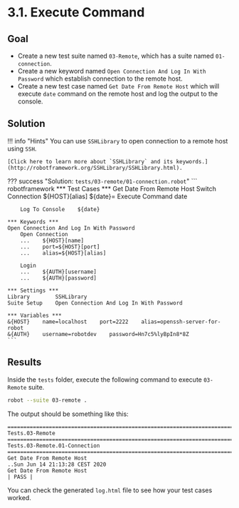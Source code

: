 # 3.1. Execute Command

## Goal

* Create a new test suite named `03-Remote`, which has a suite named `01-connection`.
* Create a new keyword named `Open Connection And Log In With Password` which establish connection to the remote host.
* Create a new test case named `Get Date From Remote Host` which will execute `date` command on the remote host and log the output to the console.

## Solution

!!! info "Hints"
    You can use `SSHLibrary` to open connection to a remote host using `SSH`.

    [Click here to learn more about `SSHLibrary` and its keywords.](http://robotframework.org/SSHLibrary/SSHLibrary.html).

??? success "Solution: `tests/03-remote/01-connection.robot`"
    ``` robotframework
    *** Test Cases ***
    Get Date From Remote Host
        Switch Connection    ${HOST}[alias]
        ${date}=    Execute Command    date

        Log To Console    ${date}

    *** Keywords ***
    Open Connection And Log In With Password
        Open Connection
        ...    ${HOST}[name]
        ...    port=${HOST}[port]
        ...    alias=${HOST}[alias]

        Login
        ...    ${AUTH}[username]
        ...    ${AUTH}[password]

    *** Settings ***
    Library        SSHLibrary
    Suite Setup    Open Connection And Log In With Password

    *** Variables ***
    &{HOST}    name=localhost    port=2222    alias=openssh-server-for-robot
    &{AUTH}    username=robotdev    password=Hn7c5%lyBpIn8*8Z
    ```

## Results

Inside the `tests` folder, execute the following command to execute `03-Remote` suite.

``` bash
robot --suite 03-remote .
```

The output should be something like this:

    ==============================================================================
    Tests.03-Remote                                                               
    ==============================================================================
    Tests.03-Remote.01-Connection                                                 
    ==============================================================================
    Get Date From Remote Host                                             ..Sun Jun 14 21:13:28 CEST 2020
    Get Date From Remote Host                                             | PASS |

You can check the generated `log.html` file to see how your test cases worked.
